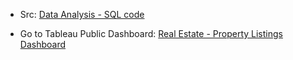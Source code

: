 - Src: [Data Analysis - SQL code](./propertylistingsEDA.sql)  

- Go to Tableau Public Dashboard: [Real Estate - Property Listings Dashboard](https://public.tableau.com/app/profile/tien.le2550/viz/real_estate_dashboard_17476316458810_17490860210760/DashboardKPI#1)